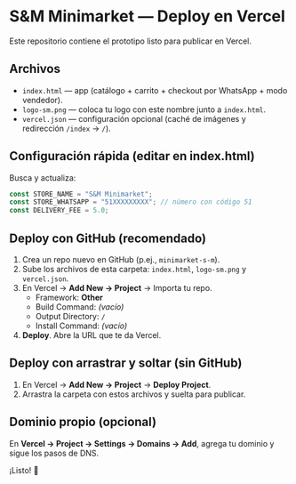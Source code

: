 # S&M Minimarket — Deploy en Vercel

Este repositorio contiene el prototipo listo para publicar en Vercel.

## Archivos
- `index.html` — app (catálogo + carrito + checkout por WhatsApp + modo vendedor).
- `logo-sm.png` — coloca tu logo con este nombre junto a `index.html`.
- `vercel.json` — configuración opcional (caché de imágenes y redirección `/index` → `/`).

## Configuración rápida (editar en index.html)
Busca y actualiza:
```js
const STORE_NAME = "S&M Minimarket";
const STORE_WHATSAPP = "51XXXXXXXXX"; // número con código 51
const DELIVERY_FEE = 5.0;
```

## Deploy con GitHub (recomendado)
1. Crea un repo nuevo en GitHub (p.ej., `minimarket-s-m`).
2. Sube los archivos de esta carpeta: `index.html`, `logo-sm.png` y `vercel.json`.
3. En Vercel → **Add New → Project** → Importa tu repo.
   - Framework: **Other**
   - Build Command: *(vacío)*
   - Output Directory: `/`
   - Install Command: *(vacío)*
4. **Deploy**. Abre la URL que te da Vercel.

## Deploy con arrastrar y soltar (sin GitHub)
1. En Vercel → **Add New → Project** → **Deploy Project**.
2. Arrastra la carpeta con estos archivos y suelta para publicar.

## Dominio propio (opcional)
En **Vercel → Project → Settings → Domains → Add**, agrega tu dominio y sigue los pasos de DNS.

¡Listo! :rocket:
